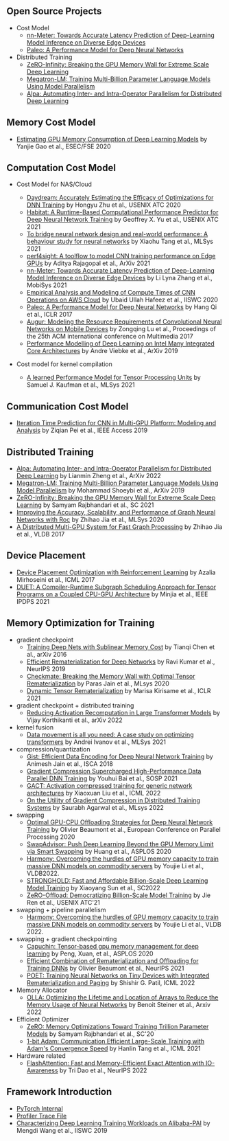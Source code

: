 ## Open Source Projects
- Cost Model
  - [nn-Meter: Towards Accurate Latency Prediction of Deep-Learning Model Inference on Diverse Edge Devices](https://github.com/microsoft/nn-Meter)
  - [Paleo: A Performance Model for Deep Neural Networks](https://github.com/TalwalkarLab/paleo)
- Distributed Training
  - [ZeRO-Infinity: Breaking the GPU Memory Wall for Extreme Scale Deep Learning](https://github.com/microsoft/DeepSpeed)
  - [Megatron-LM: Training Multi-Billion Parameter Language Models Using Model Parallelism](https://github.com/NVIDIA/Megatron-LM)
  - [Alpa: Automating Inter- and Intra-Operator Parallelism for Distributed Deep Learning](https://github.com/alpa-projects)

## Memory Cost Model
- [Estimating GPU Memory Consumption of Deep Learning Models](https://www.microsoft.com/en-us/research/uploads/prod/2020/09/dnnmem.pdf) by Yanjie Gao et al., ESEC/FSE 2020

## Computation Cost Model
- Cost Model for NAS/Cloud
  - [Daydream: Accurately Estimating the Efficacy of Optimizations for DNN Training](https://www.usenix.org/system/files/atc20-zhu-hongyu.pdf) by Hongyu Zhu et al., USENIX ATC 2020
  - [Habitat: A Runtime-Based Computational Performance Predictor for Deep Neural Network Training](https://www.usenix.org/system/files/atc21-yu.pdf) by Geoffrey X. Yu et al., USENIX ATC 2021
  - [To bridge neural network design and real-world performance: A behaviour study for neural networks](https://proceedings.mlsys.org/paper/2021/file/02522a2b2726fb0a03bb19f2d8d9524d-Paper.pdf) by Xiaohu Tang et al., MLSys 2021
  - [perf4sight: A toolflow to model CNN training performance on Edge GPUs](https://arxiv.org/pdf/2108.05580.pdf) by Aditya Rajagopal et al., ArXiv 2021
  - [nn-Meter: Towards Accurate Latency Prediction of Deep-Learning Model Inference on Diverse Edge Devices](https://dl.acm.org/doi/pdf/10.1145/3458864.3467882?casa_token=x0qNEhcP_wAAAAAA:uCTMD3yLynIaS7PwFvxzT65oxmrKz6EyOClSjYNCr-t036yn8VsqJcNjygQDkhR_04NeyZvRWS0e) by Li Lyna Zhang et al., MobiSys 2021
  - [Empirical Analysis and Modeling of Compute Times of CNN Operations on AWS Cloud](https://ieeexplore.ieee.org/abstract/document/9251263) by Ubaid Ullah Hafeez et al., IISWC 2020
  - [Paleo: A Performance Model for Deep Neural Networks](https://openreview.net/pdf?id=SyVVJ85lg) by Hang Qi et al., ICLR 2017
  - [Augur: Modeling the Resource Requirements of Convolutional Neural Networks on Mobile Devices](https://arxiv.org/pdf/1709.09503.pdf) by Zongqing Lu et al., Proceedings of the 25th ACM international conference on Multimedia 2017
  - [Performance Modelling of Deep Learning on Intel Many Integrated Core Architectures](https://arxiv.org/pdf/1906.01992.pdf) by Andre Viebke et al., ArXiv 2019
 
- Cost model for kernel compilation
  - [A learned Performance Model for Tensor Processing Units](https://arxiv.org/abs/2008.01040) by Samuel J. Kaufman et al., MLSys 2021

## Communication Cost Model
- [Iteration Time Prediction for CNN in Multi-GPU Platform: Modeling and Analysis](https://ieeexplore.ieee.org/stamp/stamp.jsp?tp=&arnumber=8713989) by Ziqian Pei et al., IEEE Access 2019

## Distributed Training
- [Alpa: Automating Inter- and Intra-Operator Parallelism for Distributed Deep Learning](https://arxiv.org/pdf/2201.12023.pdf) by Lianmin Zheng et al., ArXiv 2022
- [Megatron-LM: Training Multi-Billion Parameter Language Models Using Model Parallelism](https://arxiv.org/pdf/1909.08053.pdf) by Mohammad Shoeybi et al., ArXiv 2019
- [ZeRO-Infinity: Breaking the GPU Memory Wall for Extreme Scale Deep Learning](https://arxiv.org/pdf/2104.07857.pdf) by Samyam Rajbhandari et al., SC 2021
- [Improving the Accuracy, Scalability, and Performance of Graph Neural Networks with Roc](https://cs.stanford.edu/~zhihao/papers/mlsys20.pdf) by Zhihao Jia et al., MLSys 2020
- [A Distributed Multi-GPU System for Fast Graph Processing](http://www.vldb.org/pvldb/vol11/p297-jia.pdf) by Zhihao Jia et al., VLDB 2017

## Device Placement
- [Device Placement Optimization with Reinforcement Learning](https://arxiv.org/pdf/1706.04972.pdf) by Azalia Mirhoseini et al., ICML 2017
- [DUET: A Compiler-Runtime Subgraph Scheduling Approach for Tensor Programs on a Coupled CPU-GPU Architecture](https://ieeexplore.ieee.org/stamp/stamp.jsp?arnumber=9460468&casa_token=2gAY08LpV_oAAAAA:CPc0zg6FF4hQ9AfoW2X5SpyxYWcQQpn0G_kxQ-5QXwCHYhD--lf5A4-ELiSlXrKcDTXbsI2sEKg) by Minjia et al., IEEE IPDPS 2021

## Memory Optimization for Training
- gradient checkpoint
  - [Training Deep Nets with Sublinear Memory Cost](https://arxiv.org/pdf/1604.06174.pdf) by Tianqi Chen et al., arXiv 2016
  - [Efficient Rematerialization for Deep Networks](https://proceedings.neurips.cc/paper/2019/file/ffe10334251de1dc98339d99ae4743ba-Paper.pdf) by Ravi Kumar et al., NeurIPS 2019
  - [Checkmate: Breaking the Memory Wall with Optimal Tensor Rematerialization](https://arxiv.org/pdf/1910.02653.pdf) by Paras Jain et al., MLsys 2020
  - [Dynamic Tensor Rematerialization](https://arxiv.org/pdf/2006.09616.pdf) by Marisa Kirisame et al., ICLR 2021
- gradient checkpoint + distributed training
  - [Reducing Activation Recomputation in Large Transformer Models](https://arxiv.org/pdf/2205.05198.pdf) by Vijay Korthikanti et al., arXiv 2022
- kernel fusion
  - [Data movement is all you need: A case study on optimizing transformers](https://proceedings.mlsys.org/paper/2021/file/c9e1074f5b3f9fc8ea15d152add07294-Paper.pdf) by Andrei Ivanov et al., MLSys 2021
- compression/quantization
  - [Gist: Efficient Data Encoding for Deep Neural Network Training](https://www.microsoft.com/en-us/research/uploads/prod/2018/04/fiddle-gist-isca18.pdf) by Animesh Jain et al., ISCA 2018 
  - [Gradient Compression Supercharged High-Performance Data Parallel DNN Training](https://www.ruichuan.org/papers/hipress-sosp21.pdf) by Youhui Bai et al., SOSP 2021
  - [GACT: Activation compressed training for generic network architectures](https://proceedings.mlr.press/v162/liu22v/liu22v.pdf) by Xiaoxuan Liu et al., ICML 2022
  - [On the Utility of Gradient Compression in Distributed Training Systems](https://proceedings.mlsys.org/paper/2022/hash/cedebb6e872f539bef8c3f919874e9d7-Abstract.html) by Saurabh Agarwal et al., MLsys 2022
- swapping
  - [Optimal GPU-CPU Offloading Strategies for Deep Neural Network Training](https://hal.inria.fr/hal-02316266/document) by Olivier Beaumont et al., European Conference on Parallel Processing 2020
  - [SwapAdvisor: Push Deep Learning Beyond the GPU Memory Limit via Smart Swapping](http://www.news.cs.nyu.edu/~jinyang/pub/swapadvisor-asplos20.pdf) by Huang et al., ASPLOS 2020
  - [Harmony: Overcoming the hurdles of GPU memory capacity to train massive DNN models on commodity servers](https://arxiv.org/pdf/2202.01306.pdf) by Youjie Li et al., VLDB2022.
  - [STRONGHOLD: Fast and Affordable Billion-Scale Deep Learning Model Training](https://github.com/strongh2/sc22-ae) by Xiaoyang Sun et al., SC2022
  - [ZeRO-Offload: Democratizing Billion-Scale Model Training](https://www.usenix.org/conference/atc21/presentation/ren-jie) by Jie Ren et al., USENIX ATC'21
- swapping + pipeline parallelism
  - [Harmony: Overcoming the hurdles of GPU memory capacity to train massive DNN models on commodity servers](https://arxiv.org/pdf/2202.01306.pdf) by Youjie Li et al., VLDB 2022.
- swapping + gradient checkpointing
  - [Capuchin: Tensor-based gpu memory management for deep learning](https://dl.acm.org/doi/pdf/10.1145/3373376.3378505?casa_token=Fa8ZayNjRk0AAAAA:8Bc7PzTe0SrH_edARFzh1vi7ll7CNzUDHsk4pHiOu8dwbmHExYFtYeQGKCKIqtPhS-tSXN1q_kn1KA) by Peng, Xuan, et al., ASPLOS 2020
  - [Efficient Combination of Rematerialization and Offloading for Training DNNs](https://proceedings.neurips.cc/paper/2021/file/c8461bf13fca8a2b9912ab2eb1668e4b-Paper.pdf) by Olivier Beaumont et al., NeurIPS 2021
  - [POET: Training Neural Networks on Tiny Devices with Integrated Rematerialization and Paging](https://proceedings.mlr.press/v162/patil22b.html) by Shishir G. Patil, ICML 2022
 - Memory Allocator
   - [OLLA: Optimizing the Lifetime and Location of Arrays to Reduce the Memory Usage of Neural Networks](https://arxiv.org/abs/2210.12924) by Benoit Steiner et al., Arxiv 2022
 - Efficient Optimizer
   - [ZeRO: Memory Optimizations Toward Training Trillion Parameter Models](https://arxiv.org/abs/1910.02054) by Samyam Rajbhandari et al., SC'20
   - [1-bit Adam: Communication Efficient Large-Scale Training with Adam's Convergence Speed](http://proceedings.mlr.press/v139/tang21a.html) by Hanlin Tang et al., ICML 2021
 - Hardware related
   - [FlashAttention: Fast and Memory-Efficient Exact Attention with IO-Awareness](https://arxiv.org/abs/2205.14135) by Tri Dao et al., NeurIPS 2022
  
## Framework Introduction
- [PyTorch Internal](http://blog.ezyang.com/2019/05/pytorch-internals/)
- [Profiler Trace File](https://docs.google.com/document/d/1CvAClvFfyA5R-PhYUmn5OOQtYMH4h6I0nSsKchNAySU/preview)
- [Characterizing Deep Learning Training Workloads on Alibaba-PAI](https://arxiv.org/pdf/1910.05930.pdf) by Mengdi Wang et al., IISWC 2019
